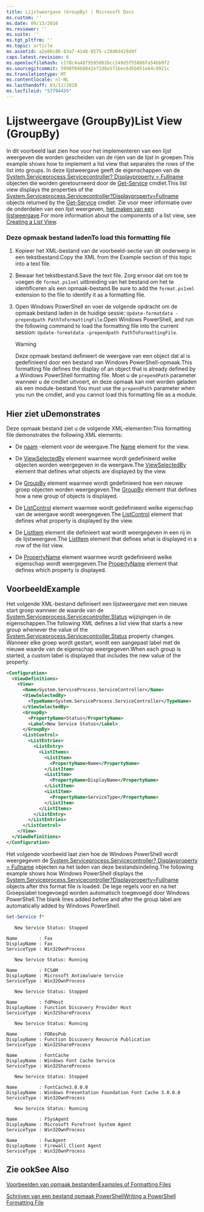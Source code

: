 ```yaml
---
title: Lijstweergave (GroupBy) | Microsoft Docs
ms.custom: ''
ms.date: 09/13/2016
ms.reviewer: ''
ms.suite: ''
ms.tgt_pltfrm: ''
ms.topic: article
ms.assetid: a2e66c86-83a7-4148-8575-c28d6d429d4f
caps.latest.revision: 6
ms.openlocfilehash: c178c4a48f9595001bcc249d5f55886fa54bb9f2
ms.sourcegitcommit: 5990f04b8042ef2d8e571bec6d5b051e64c9921c
ms.translationtype: MT
ms.contentlocale: nl-NL
ms.lasthandoff: 03/12/2019
ms.locfileid: "57794435"
---
```

# <a name="list-view-groupby"></a><span data-ttu-id="dc2ca-102">Lijstweergave (GroupBy)</span><span class="sxs-lookup"><span data-stu-id="dc2ca-102">List View (GroupBy)</span></span>

<span data-ttu-id="dc2ca-103">In dit voorbeeld laat zien hoe voor het implementeren van een lijst weergeven die worden gescheiden van de rijen van de lijst in groepen.</span><span class="sxs-lookup"><span data-stu-id="dc2ca-103">This example shows how to implement a list view that separates the rows of the list into groups.</span></span> <span data-ttu-id="dc2ca-104">In deze lijstweergave geeft de eigenschappen van de [System.Serviceprocess.Servicecontroller? Displayproperty = Fullname](/dotnet/api/System.ServiceProcess.ServiceController) objecten die worden geretourneerd door de [Get-Service](/powershell/module/Microsoft.PowerShell.Management/Get-Service) cmdlet.</span><span class="sxs-lookup"><span data-stu-id="dc2ca-104">This list view displays the properties of the [System.Serviceprocess.Servicecontroller?Displayproperty=Fullname](/dotnet/api/System.ServiceProcess.ServiceController) objects returned by the [Get-Service](/powershell/module/Microsoft.PowerShell.Management/Get-Service) cmdlet.</span></span> <span data-ttu-id="dc2ca-105">Zie voor meer informatie over de onderdelen van een lijst weergeven, [het maken van een lijstweergave](./creating-a-list-view.md).</span><span class="sxs-lookup"><span data-stu-id="dc2ca-105">For more information about the components of a list view, see [Creating a List View](./creating-a-list-view.md).</span></span>

### <a name="to-load-this-formatting-file"></a><span data-ttu-id="dc2ca-106">Deze opmaak bestand laden</span><span class="sxs-lookup"><span data-stu-id="dc2ca-106">To load this formatting file</span></span>

1. <span data-ttu-id="dc2ca-107">Kopieer het XML-bestand van de voorbeeld-sectie van dit onderwerp in een tekstbestand.</span><span class="sxs-lookup"><span data-stu-id="dc2ca-107">Copy the XML from the Example section of this topic into a text file.</span></span>

2. <span data-ttu-id="dc2ca-108">Bewaar het tekstbestand.</span><span class="sxs-lookup"><span data-stu-id="dc2ca-108">Save the text file.</span></span> <span data-ttu-id="dc2ca-109">Zorg ervoor dat om toe te voegen de `format.ps1xml` uitbreiding van het bestand om het te identificeren als een opmaak-bestand.</span><span class="sxs-lookup"><span data-stu-id="dc2ca-109">Be sure to add the `format.ps1xml` extension to the file to identify it as a formatting file.</span></span>

3. <span data-ttu-id="dc2ca-110">Open Windows PowerShell en voer de volgende opdracht om de opmaak bestand laden in de huidige sessie: `Update-formatdata -prependpath PathToFormattingFile`.</span><span class="sxs-lookup"><span data-stu-id="dc2ca-110">Open Windows PowerShell, and run the following command to load the formatting file into the current session: `Update-formatdata -prependpath PathToFormattingFile`.</span></span>

   > [!WARNING]
   > <span data-ttu-id="dc2ca-111">Deze opmaak bestand definieert de weergave van een object dat al is gedefinieerd door een bestand van Windows PowerShell-opmaak.</span><span class="sxs-lookup"><span data-stu-id="dc2ca-111">This formatting file defines the display of an object that is already defined by a Windows PowerShell formatting file.</span></span> <span data-ttu-id="dc2ca-112">Moet u de `prependPath` parameter wanneer u de cmdlet uitvoert, en deze opmaak kan niet worden geladen als een module-bestand.</span><span class="sxs-lookup"><span data-stu-id="dc2ca-112">You must use the `prependPath` parameter when you run the cmdlet, and you cannot load this formatting file as a module.</span></span>

## <a name="demonstrates"></a><span data-ttu-id="dc2ca-113">Hier ziet u</span><span class="sxs-lookup"><span data-stu-id="dc2ca-113">Demonstrates</span></span>

<span data-ttu-id="dc2ca-114">Deze opmaak bestand ziet u de volgende XML-elementen:</span><span class="sxs-lookup"><span data-stu-id="dc2ca-114">This formatting file demonstrates the following XML elements:</span></span>

- <span data-ttu-id="dc2ca-115">De [naam](./name-element-for-view-format.md) -element voor de weergave.</span><span class="sxs-lookup"><span data-stu-id="dc2ca-115">The [Name](./name-element-for-view-format.md) element for the view.</span></span>

- <span data-ttu-id="dc2ca-116">De [ViewSelectedBy](./viewselectedby-element-format.md) element waarmee wordt gedefinieerd welke objecten worden weergegeven in de weergave.</span><span class="sxs-lookup"><span data-stu-id="dc2ca-116">The [ViewSelectedBy](./viewselectedby-element-format.md) element that defines what objects are displayed by the view.</span></span>

- <span data-ttu-id="dc2ca-117">De [GroupBy](./viewselectedby-element-format.md) element waarmee wordt gedefinieerd hoe een nieuwe groep objecten worden weergegeven.</span><span class="sxs-lookup"><span data-stu-id="dc2ca-117">The [GroupBy](./viewselectedby-element-format.md) element that defines how a new group of objects is displayed.</span></span>

- <span data-ttu-id="dc2ca-118">De [ListControl](./listcontrol-element-format.md) element waarmee wordt gedefinieerd welke eigenschap van de weergave wordt weergegeven.</span><span class="sxs-lookup"><span data-stu-id="dc2ca-118">The [ListControl](./listcontrol-element-format.md) element that defines what property is displayed by the view.</span></span>

- <span data-ttu-id="dc2ca-119">De [ListItem](./listitem-element-for-listitems-for-listcontrol-format.md) element die definieert wat wordt weergegeven in een rij in de lijstweergave.</span><span class="sxs-lookup"><span data-stu-id="dc2ca-119">The [ListItem](./listitem-element-for-listitems-for-listcontrol-format.md) element that defines what is displayed in a row of the list view.</span></span>

- <span data-ttu-id="dc2ca-120">De [PropertyName](./propertyname-element-for-listitem-for-listcontrol-format.md) element waarmee wordt gedefinieerd welke eigenschap wordt weergegeven.</span><span class="sxs-lookup"><span data-stu-id="dc2ca-120">The [PropertyName](./propertyname-element-for-listitem-for-listcontrol-format.md) element that defines which property is displayed.</span></span>

## <a name="example"></a><span data-ttu-id="dc2ca-121">Voorbeeld</span><span class="sxs-lookup"><span data-stu-id="dc2ca-121">Example</span></span>

<span data-ttu-id="dc2ca-122">Het volgende XML-bestand definieert een lijstweergave met een nieuwe start groep wanneer de waarde van de [System.Serviceprocess.Servicecontroller.Status](/dotnet/api/System.ServiceProcess.ServiceController.Status) wijzigingen in de eigenschappen.</span><span class="sxs-lookup"><span data-stu-id="dc2ca-122">The following XML defines a list view that starts a new group whenever the value of the [System.Serviceprocess.Servicecontroller.Status](/dotnet/api/System.ServiceProcess.ServiceController.Status) property changes.</span></span> <span data-ttu-id="dc2ca-123">Wanneer elke groep wordt gestart, wordt een aangepast label met de nieuwe waarde van de eigenschap weergegeven.</span><span class="sxs-lookup"><span data-stu-id="dc2ca-123">When each group is started, a custom label is displayed that includes the new value of the property.</span></span>

```xml
<Configuration>
  <ViewDefinitions>
    <View>
      <Name>System.ServiceProcess.ServiceController</Name>
      <ViewSelectedBy>
        <TypeName>System.ServiceProcess.ServiceController</TypeName>
      </ViewSelectedBy>
      <GroupBy>
        <PropertyName>Status</PropertyName>
        <Label>New Service Status</Label>
      </GroupBy>
      <ListControl>
        <ListEntries>
          <ListEntry>
            <ListItems>
              <ListItem>
                <PropertyName>Name</PropertyName>
              </ListItem>
              <ListItem>
                <PropertyName>DisplayName</PropertyName>
              </ListItem>
              <ListItem>
                <PropertyName>ServiceType</PropertyName>
              </ListItem>
            </ListItems>
          </ListEntry>
        </ListEntries>
      </ListControl>
    </View>
  </ViewDefinitions>
</Configuration>
```

<span data-ttu-id="dc2ca-124">Het volgende voorbeeld laat zien hoe de Windows PowerShell wordt weergegeven de [System.Serviceprocess.Servicecontroller? Displayproperty = Fullname](/dotnet/api/System.ServiceProcess.ServiceController) objecten na het laden van deze bestandsindeling.</span><span class="sxs-lookup"><span data-stu-id="dc2ca-124">The following example shows how Windows PowerShell displays the [System.Serviceprocess.Servicecontroller?Displayproperty=Fullname](/dotnet/api/System.ServiceProcess.ServiceController) objects after this format file is loaded.</span></span> <span data-ttu-id="dc2ca-125">De lege regels voor en na het Groepslabel toegevoegd worden automatisch toegevoegd door Windows PowerShell.</span><span class="sxs-lookup"><span data-stu-id="dc2ca-125">The blank lines added before and after the group label are automatically added by Windows PowerShell.</span></span>

```powershell
Get-Service f*
```

```output
   New Service Status: Stopped

Name        : Fax
DisplayName : Fax
ServiceType : Win32OwnProcess

   New Service Status: Running

Name        : FCSAM
DisplayName : Microsoft Antimalware Service
ServiceType : Win32OwnProcess

   New Service Status: Stopped

Name        : fdPHost
DisplayName : Function Discovery Provider Host
ServiceType : Win32ShareProcess

   New Service Status: Running

Name        : FDResPub
DisplayName : Function Discovery Resource Publication
ServiceType : Win32ShareProcess

Name        : FontCache
DisplayName : Windows Font Cache Service
ServiceType : Win32ShareProcess

   New Service Status: Stopped

Name        : FontCache3.0.0.0
DisplayName : Windows Presentation Foundation Font Cache 3.0.0.0
ServiceType : Win32OwnProcess

   New Service Status: Running

Name        : FSysAgent
DisplayName : Microsoft Forefront System Agent
ServiceType : Win32OwnProcess

Name        : FwcAgent
DisplayName : Firewall Client Agent
ServiceType : Win32OwnProcess
```

## <a name="see-also"></a><span data-ttu-id="dc2ca-126">Zie ook</span><span class="sxs-lookup"><span data-stu-id="dc2ca-126">See Also</span></span>

[<span data-ttu-id="dc2ca-127">Voorbeelden van opmaak bestanden</span><span class="sxs-lookup"><span data-stu-id="dc2ca-127">Examples of Formatting Files</span></span>](./examples-of-formatting-files.md)

[<span data-ttu-id="dc2ca-128">Schrijven van een bestand opmaak PowerShell</span><span class="sxs-lookup"><span data-stu-id="dc2ca-128">Writing a PowerShell Formatting File</span></span>](./writing-a-powershell-formatting-file.md)
